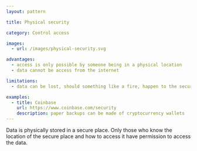 ```yaml
---
layout: pattern

title: Physical security

category: Control access

images:
  - url: /images/physical-security.svg

advantages:
  - access is only possible by someone being in a physical location
  - data cannot be access from the internet

limitations:
  - data can be lost, should something like a fire, happen to the secure place

examples:
  - title: Coinbase
    url: https://www.coinbase.com/security
    description: paper backups can be made of cryptocurrency wallets
---
```


Data is physically stored in a secure place. Only those who know the location of the secure place and how to access it have permission to access the data.
